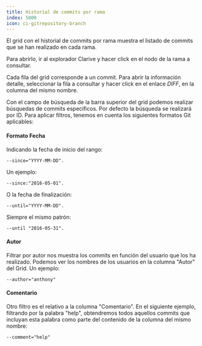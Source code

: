 ```yaml
---
title: Historial de commits por rama
index: 5000
icon: ci-gitrepository-branch
---
```


El grid con el historial de commits por rama muestra el listado de commits que se han realizado en cada rama.

Para abrirlo, ir al explorador Clarive y hacer click en el nodo de la rama a consultar.

Cada fila del grid corresponde a un commit. Para abrir la información detalle, seleccionar la fila a consultar y hacer click en el enlace *DIFF*, en la columna del mismo nombre.

Con el campo de búsqueda de la barra superior del grid podemos realizar búsquedas de commits específicos. Por defecto la búsqueda se realizará por ID. Para aplicar filtros, tenemos en cuenta los siguientes formatos Git aplicables:


#### Formato Fecha

Indicando la fecha de inicio del rango:

    --since="YYYY-MM-DD".

Un ejemplo:

    --since:"2016-05-01".

O la fecha de finalización:

    --until="YYYY-MM-DD".

Siempre el mismo patrón:

    --until "2016-05-31".

#### Autor

Filtrar por autor nos muestra los commits en función del usuario que los ha realizado. Podemos ver los nombres de los usuarios en la columna "Autor" del Grid. Un ejemplo:

    --author="anthony"

#### Comentario

Otro filtro es el relativo a la columna "Comentario". En el siguiente ejemplo, filtrando por la palabra "help", obtendremos todos aquellos commits que incluyan esta palabra como parte del contenido de la columna del mismo nombre:

    --comment="help"